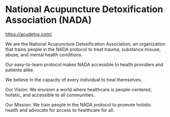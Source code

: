 # National Acupuncture Detoxification Association (NADA)

https://acudetox.com/

We are the National Acupuncture Detoxification Association, an organization that trains people in the NADA protocol to treat trauma, substance misuse, abuse, and mental health conditions.

Our easy-to-learn protocol makes NADA accessible to health providers and patients alike.

We believe in the capacity of every individual to heal themselves.
 
Our Vision: We envision a world where healthcare is people-centered, holistic, and accessible to all communities.

Our Mission: We train people in the NADA protocol to promote holistic health and advocate for access to healthcare for all.
